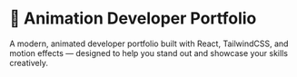 # 🚀 Animation Developer Portfolio

A modern, animated developer portfolio built with React, TailwindCSS, and motion effects — designed to help you stand out and showcase your skills creatively.
